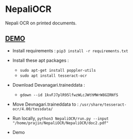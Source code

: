 # NepaliOCR
Nepali OCR on printed documents.

## [DEMO](http://52.177.21.44:8501/)

* Install requirements : ```pip3 install -r requirements.txt```

* Install these apt packages :
    - ```sudo apt-get install poppler-utils```
    - ```sudo apt install tesseract-ocr```

* Download Devanagari.traineddata : 
    - ```gdown --id 1kvFJ7plR95lfwzWLcJWthMWrW8GIRNfS```

* Move Devnagari.traineddata to : ```/usr/share/tesseract-ocr/4.00/tessdata/```

* Run locally, ```python3 NepaliOCR/run.py --input "/home/prajin/NepaliOCR/NepaliOCR/doc2.pdf"```

* Demo